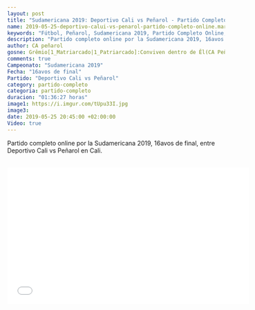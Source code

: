 ```yaml
---
layout: post
title: "Sudamericana 2019: Deportivo Cali vs Peñarol - Partido Completo Online"
name: 2019-05-25-deportivo-calui-vs-penarol-partido-completo-online.markdown
keywords: "Fútbol, Peñarol, Sudamericana 2019, Partido Completo Online, Deportivo Cali vs Peñarol, Video"
description: "Partido completo online por la Sudamericana 2019, 16avos de final, Deportivo Cali vs Peñarol en Cali"
author: CA peñarol
gosne: Grêmio[1_Matriarcado|1_Patriarcado]:Conviven dentro de Êl(CA Peñarol)
comments: true
Campeonato: "Sudamericana 2019"
Fecha: "16avos de final"
Partido: "Deportivo Cali vs Peñarol"
category: partido-completo
categoria: partido-completo
duracion: "01:36:27 horas"
image1: https://i.imgur.com/tUpu33I.jpg
image3:
date: 2019-05-25 20:45:00 +02:00:00
Video: true
---
```


Partido completo online por la Sudamericana 2019, 16avos de final, entre Deportivo Cali vs Peñarol en Cali.

<br>
<!--
<iframe src="https://openload.pw/embed/7ELntA5_Uo8/UCL.2019.04.17-Quarter.Finals-POR.vs.LIV.mkv" scrolling="no" frameborder="0" width="700" height="430" allowfullscreen="true" webkitallowfullscreen="true" mozallowfullscreen="true"></iframe>
-->

<center><iframe width="560" height="315" src="//ok.ru/videoembed/1265883810483" frameborder="0" allowfullscreen></iframe></center>

<br>

<!--<span style="color:yellow;">grabado con - </span> <a href="http://ffmpeg.org"><img src="{{ site.url }}/images/ffmpeg.png" width="55" style="border:1px solid green;"></a>-->
